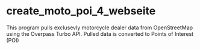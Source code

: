 # create_moto_poi_4_webseite
 This program pulls exclusevly motorcycle dealer data from OpenStreetMap using the Overpass Turbo API. Pulled data is converted to Points of Interest (POI)
